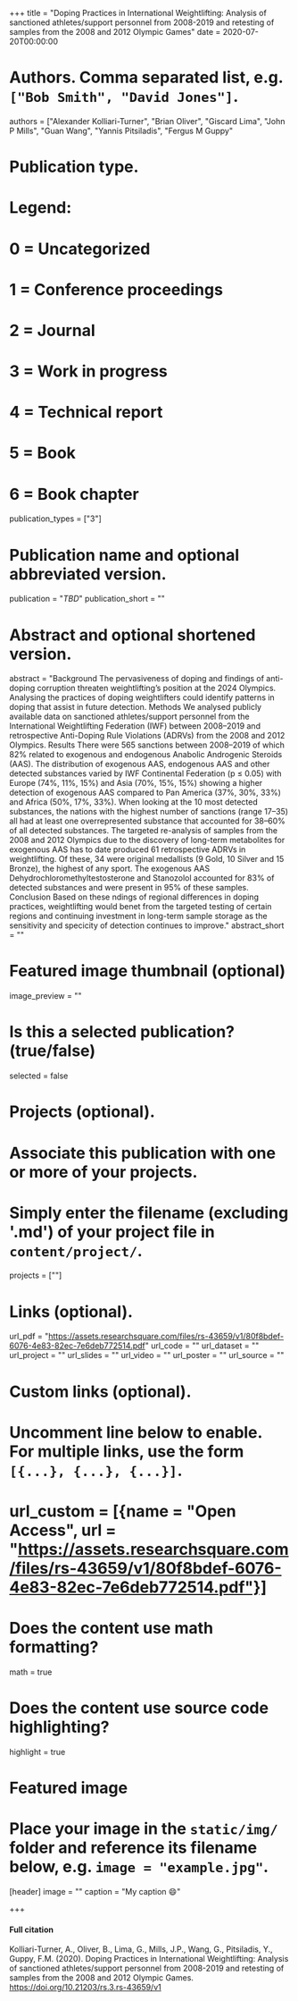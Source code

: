 +++
title = "Doping Practices in International Weightlifting: Analysis of sanctioned athletes/support personnel from 2008-2019 and retesting of samples from the 2008 and 2012 Olympic Games"
date = 2020-07-20T00:00:00

# Authors. Comma separated list, e.g. `["Bob Smith", "David Jones"]`.
authors = ["Alexander Kolliari-Turner", "Brian Oliver", "Giscard Lima", "John P Mills", "Guan Wang", "Yannis Pitsiladis", "Fergus M Guppy"

# Publication type.
# Legend:
# 0 = Uncategorized
# 1 = Conference proceedings
# 2 = Journal
# 3 = Work in progress
# 4 = Technical report
# 5 = Book
# 6 = Book chapter
publication_types = ["3"]

# Publication name and optional abbreviated version.
publication = "*TBD*"
publication_short = ""

# Abstract and optional shortened version.
abstract = "Background The pervasiveness of doping and  findings of anti-doping corruption threaten weightlifting’s position at the 2024 Olympics. Analysing the practices of doping weightlifters could identify patterns in doping that assist in future detection.
Methods We analysed publicly available data on sanctioned athletes/support personnel from the International Weightlifting Federation (IWF) between 2008–2019 and retrospective Anti-Doping Rule Violations (ADRVs) from the 2008 and 2012 Olympics.
Results There were 565 sanctions between 2008–2019 of which 82% related to exogenous and endogenous Anabolic Androgenic Steroids (AAS). The distribution of exogenous AAS, endogenous AAS and other detected substances varied by IWF Continental Federation (p ≤ 0.05) with Europe (74%, 11%, 15%) and Asia (70%, 15%, 15%) showing a higher detection of exogenous AAS compared to Pan America (37%, 30%, 33%) and Africa (50%, 17%, 33%). When looking at the 10 most detected substances, the nations with the highest number of sanctions (range 17–35) all had at least one overrepresented substance that accounted for 38–60% of all detected substances. The targeted re-analysis of samples from the 2008 and 2012 Olympics due to the discovery of long-term metabolites for exogenous AAS has to date produced 61 retrospective ADRVs in weightlifting. Of these, 34 were original medallists (9 Gold, 10 Silver and 15 Bronze), the highest of any sport. The exogenous AAS Dehydrochloromethyltestosterone and Stanozolol accounted for 83% of detected substances and were present in 95% of these samples.
Conclusion Based on these  ndings of regional differences in doping practices, weightlifting would bene t from the targeted testing of certain regions and continuing investment in long-term sample storage as the sensitivity and speci city of detection continues to improve."
abstract_short = ""

# Featured image thumbnail (optional)
image_preview = ""

# Is this a selected publication? (true/false)
selected = false

# Projects (optional).
#   Associate this publication with one or more of your projects.
#   Simply enter the filename (excluding '.md') of your project file in `content/project/`.
   projects = [""]

# Links (optional).
url_pdf = "https://assets.researchsquare.com/files/rs-43659/v1/80f8bdef-6076-4e83-82ec-7e6deb772514.pdf"
url_code = ""
url_dataset = ""
url_project = ""
url_slides = ""
url_video = ""
url_poster = ""
url_source = ""

# Custom links (optional).
#   Uncomment line below to enable. For multiple links, use the form `[{...}, {...}, {...}]`.
#   url_custom = [{name = "Open Access", url = "https://assets.researchsquare.com/files/rs-43659/v1/80f8bdef-6076-4e83-82ec-7e6deb772514.pdf"}]

# Does the content use math formatting?
math = true

# Does the content use source code highlighting?
highlight = true

# Featured image
# Place your image in the `static/img/` folder and reference its filename below, e.g. `image = "example.jpg"`.
[header]
image = ""
caption = "My caption :smile:"

+++

#### Full citation
Kolliari-Turner, A., Oliver, B., Lima, G., Mills, J.P., Wang, G., Pitsiladis, Y., Guppy, F.M. (2020). Doping Practices in International Weightlifting: Analysis of sanctioned athletes/support personnel from 2008-2019 and retesting of samples from the 2008 and 2012 Olympic Games. https://doi.org/10.21203/rs.3.rs-43659/v1
